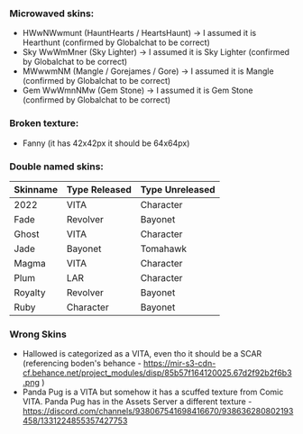 ### Microwaved skins:
- HWwNWwmunt (HauntHearts / HeartsHaunt) -> I assumed it is Hearthunt (confirmed by Globalchat to be correct)
- Sky WwWmMner (Sky Lighter) -> I assumed it is Sky Lighter (confirmed by Globalchat to be correct)
- MWwwmNM  (Mangle / Gorejames / Gore) -> I assumed it is Mangle (confirmed by Globalchat to be correct)
- Gem WwWmnNMw (Gem Stone) -> I assumed it is Gem Stone (confirmed by Globalchat to be correct)

### Broken texture:
- Fanny (it has 42x42px it should be 64x64px)

### Double named skins:
| Skinname | Type Released | Type Unreleased |
|----------|---------------|-----------------|
| 2022     | VITA          | Character       |
| Fade     | Revolver      | Bayonet         |
| Ghost    | VITA          | Character       |
| Jade     | Bayonet       | Tomahawk        |
| Magma    | VITA          | Character       |
| Plum     | LAR           | Character       |
| Royalty  | Revolver      | Bayonet         |
| Ruby     | Character     | Bayonet         |

### Wrong Skins
- Hallowed is categorized as a VITA, even tho it should be a SCAR (referencing boden's behance - https://mir-s3-cdn-cf.behance.net/project_modules/disp/85b57f164120025.67d2f92b2f6b3.png )
- Panda Pug is a VITA but somehow it has a scuffed texture from Comic VITA. Panda Pug has in the Assets Server a different texture - https://discord.com/channels/938067541698416670/938636280802193458/1331224855357427753
